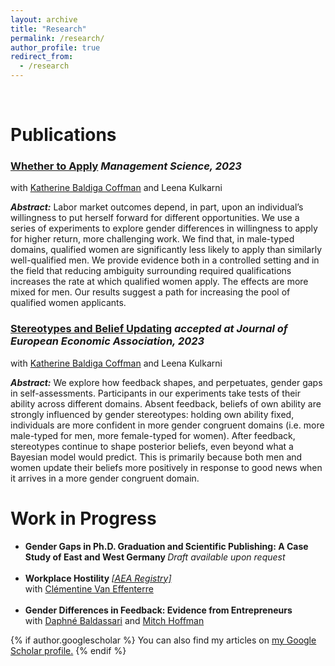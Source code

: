 ```yaml
---
layout: archive
title: "Research"
permalink: /research/
author_profile: true
redirect_from:
  - /research
---
```

<br>

# Publications

### [Whether to Apply](https://pubsonline.informs.org/doi/10.1287/mnsc.2023.4907) <i> Management Science, 2023 </i> <br>
with [Katherine Baldiga Coffman](https://sites.google.com/site/kbaldigacoffman/) and Leena Kulkarni <br>
<p> <b><i>Abstract:</i></b> Labor market outcomes depend, in part, upon an individual’s willingness to put herself forward for different opportunities. We use a series of experiments to explore gender differences in willingness to apply for higher return, more challenging work. We find that, in male-typed domains, qualified women are significantly less likely to apply than similarly well-qualified men. We provide evidence both in a controlled setting and in the field that reducing ambiguity surrounding required qualifications increases the rate at which qualified women apply. The effects are more mixed for men. Our results suggest a path for increasing the pool of qualified women applicants. </p>

### [Stereotypes and Belief Updating](http://manuelacollis.github.io/files/2021_01_Stereotypes_and_Belief_Updating.pdf) <i> accepted at Journal of European Economic Association, 2023 </i> </p>
with [Katherine Baldiga Coffman](https://sites.google.com/site/kbaldigacoffman/) and Leena Kulkarni <br>
<p> <b><i>Abstract:</i></b> We explore how feedback shapes, and perpetuates, gender gaps in self-assessments. Participants 
in our experiments take tests of their ability across different domains. Absent feedback, beliefs of own 
ability are strongly influenced by gender stereotypes: holding own ability fixed, individuals are more 
confident in more gender congruent domains (i.e. more male-typed for men, more female-typed for 
women). After feedback, stereotypes continue to shape posterior beliefs, even beyond what a Bayesian 
model would predict. This is primarily because both men and women update their beliefs more positively 
in response to good news when it arrives in a more gender congruent domain. </p>



# Work in Progress

<ul>
  <li><b>Gender Gaps in Ph.D. Graduation and Scientific Publishing: A Case Study of East and West Germany </b>
 <i>Draft available upon request</i></li> <br/>

  <li><b> Workplace Hostility </b> <i><a href="https://www.socialscienceregistry.org/trials/11438">[AEA Registry]</a></i><br/>
  with <a href="https://sites.google.com/site/vaneffenterreclementine/home">Clémentine Van Effenterre</a> <br>
</li> <br/>

  <li><b>Gender Differences in Feedback: Evidence from Entrepreneurs</b> <br/>
with <a href="https://www.daphnebaldassari.com/">Daphné Baldassari</a> and <a href="https://sites.google.com/site/mhoffman2">Mitch Hoffman</a> </li>
</ul>



{% if author.googlescholar %}
  You can also find my articles on <u><a href="{{author.googlescholar}}">my Google Scholar profile</a>.</u>
{% endif %}